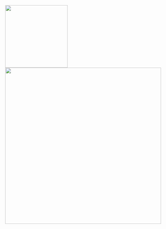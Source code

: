 <a href="https://github.com/duw-alt/github-readme-stats">
  <img height=200 align="center" src="https://github-readme-stats.vercel.app/api?username=duw-alt" />
</a>
<a href="https://github.com/duw-alt/convoychat">
  <img height=500 align="center" src="https://github-readme-stats.vercel.app/api/top-langs?username=duw-alt&layout=compact&langs_count=8&card_width=320" />
</a>
